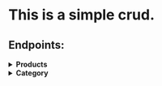 # This is a simple crud.

## Endpoints: 

<details align="left"> 
	<summary><b>Products</b></summary> 

### GET
	- http://localhost:8080/products
	- http://localhost:8080/products/5

### POST
	- http://localhost:8080/products
	
	{
		"name": "PC DA NASA",
		"isActive": false
	}

### PUT
	- http://localhost:8080/products/5

	{
		"name": "PC DA XUXA",
		"isActive": false
	}

### DELETE
	- http://localhost:8080/products/5
	
</details>

<details align="left">
	<summary><b>Category</b></summary> 

### GET
	- http://localhost:8080/categories
	- http://localhost:8080/categories/2
	
### POST
	- http://localhost:8080/categories
	
	{
		"name": "GAMER"
	}

### PUT
	- http://localhost:8080/categories/2

	{
		"name": "GAMER"
	}

### DELETE
	- http://localhost:8080/categories/2
	
</details>
